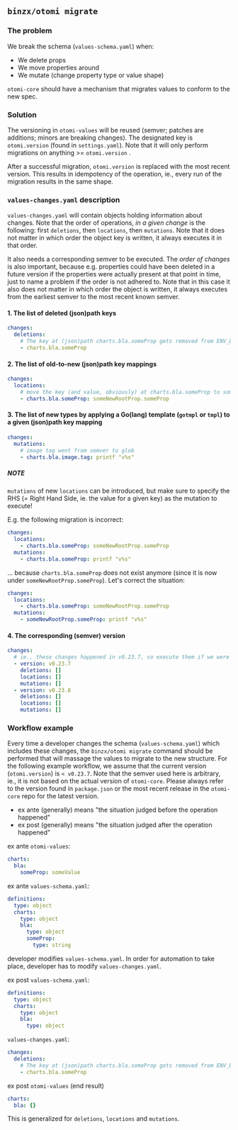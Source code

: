 ## `binzx/otomi migrate`

### The problem

We break the schema (`values-schema.yaml`) when:

- We delete props
- We move properties around
- We mutate (change property type or value shape)

`otomi-core` should have a mechanism that migrates values to conform to the new spec.

### Solution

The versioning in `otomi-values` will be reused (semver; patches are additions; minors are breaking changes). The designated key is `otomi.version` (found in `settings.yaml`). Note that it will only perform migrations on anything >= `otomi.version` . 

After a successful migration, `otomi.version` is replaced with the most recent version. This results in idempotency of the operation, ie., every run of the migration results in the same shape.

### `values-changes.yaml` description

`values-changes.yaml` will contain objects holding information about changes. Note that the order of operations, _in a given change_ is the following: first `deletions`, then `locations`, then `mutations`. Note that it does not matter in which order the object key is written, it always executes it in that order. 

It also needs a corresponding semver to be executed. The _order of changes_ is also important, because e.g. properties could have been deleted in a future version if the properties were actually present at that point in time, just to name a problem if the order is not adhered to. Note that in this case it also does not matter in which order the object is written, it always executes from the earliest semver to the most recent known semver.

#### 1. The list of deleted (json)path keys

```yaml
changes:
  deletions: 
    # The key at (json)path charts.bla.someProp gets removed from ENV_DIR
    - charts.bla.someProp 
```

#### 2. The list of old-to-new (json)path key mappings

```yaml
changes:
  locations:
    # move the key (and value, obviously) at charts.bla.someProp to someNewRootProp.someProp
    - charts.bla.someProp: someNewRootProp.someProp 
```

#### 3. The list of new types by applying a Go(lang) template (`gotmpl` or `tmpl`) to a given (json)path key mapping

```yaml
changes:
  mutations:
    # image tag went from semver to glob
    - charts.bla.image.tag: printf "v%s"
```

##### NOTE 

`mutations` of new `locations` can be introduced, but make sure to specify the RHS (= Right Hand Side, ie. the value for a given key) as the mutation to execute! 

E.g. the following migration is incorrect:

```yaml
changes:
  locations:
    - charts.bla.someProp: someNewRootProp.someProp
  mutations:
    - charts.bla.someProp: printf "v%s"
```

... because `charts.bla.someProp` does not exist anymore (since it is now under `someNewRootProp.someProp`). Let's correct the situation:

```yaml
changes:
  locations:
    - charts.bla.someProp: someNewRootProp.someProp
  mutations:
    - someNewRootProp.someProp: printf "v%s"
```

#### 4. The corresponding (semver) version



```yaml
changes:
  # ie., these changes happened in v0.23.7, so execute them if we were in e.g. v0.23.6, v0.22.0, etc., but not v0.23.8, v0.24.0, v1.0.0, etc.
  - version: v0.23.7 
    deletions: []
    locations: []
    mutations: []
  - version: v0.23.8
    deletions: []
    locations: []
    mutations: []
```

### Workflow example

Every time a developer changes the schema (`values-schema.yaml`) which includes these changes, the `binzx/otomi migrate` command should be performed that will massage the values to migrate to the new structure. For the following example workflow, we assume that the current version (`otomi.version`) is `< v0.23.7`. Note that the semver used here is arbitrary, ie., it is not based on the actual version of `otomi-core`. Please always refer to the version found in `package.json` or the most recent release in the `otomi-core` repo for the latest version.

- ex ante (generally) means "the situation judged before the operation happened"
- ex post (generally) means "the situation judged after the operation happened"

ex ante `otomi-values`:

```yaml
charts:
  bla:
    someProp: someValue
```

ex ante `values-schema.yaml`:

```yaml
definitions:
  type: object
  charts:
    type: object
    bla:
      type: object
      someProp:
        type: string
```

developer modifies `values-schema.yaml`. In order for automation to take place, developer has to modify `values-changes.yaml`.

ex post `values-schema.yaml`:

```yaml
definitions:
  type: object
  charts:
    type: object
    bla:
      type: object
```

`values-changes.yaml`:

```yaml
changes:
  deletions: 
    # The key at (json)path charts.bla.someProp gets removed from ENV_DIR
    - charts.bla.someProp 
```

ex post `otomi-values` (end result)

```yaml
charts:
  bla: {}
```

This is generalized for `deletions`, `locations` and `mutations`. 